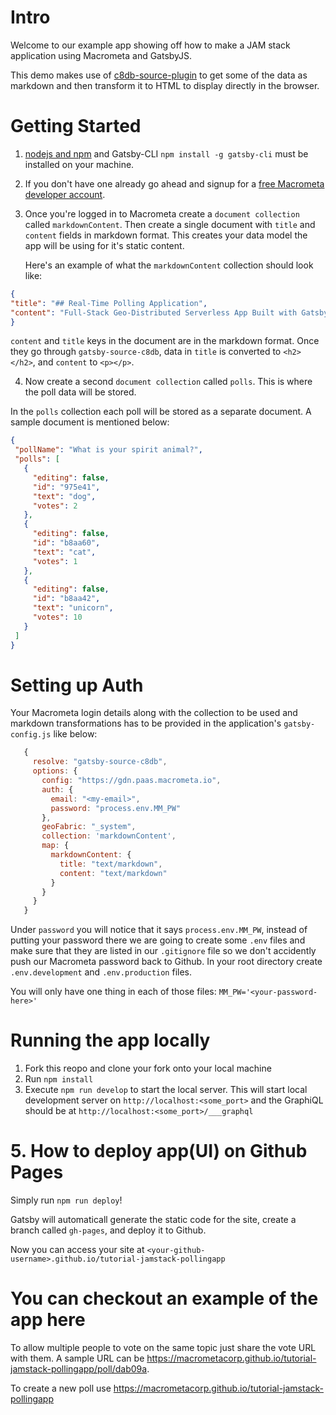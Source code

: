 # Intro

Welcome to our example app showing off how to make a JAM stack application using Macrometa and GatsbyJS.

This demo makes use of [c8db-source-plugin](https://www.npmjs.com/package/gatsby-source-c8db) to get some of the data as markdown and then transform it to HTML to display directly in the browser.

# Getting Started 
  1. [nodejs and npm](https://docs.npmjs.com/downloading-and-installing-node-js-and-npm) and Gatsby-CLI `npm install -g gatsby-cli` must be installed on your machine.
  2. If you don't have one already go ahead and signup for a [free Macrometa developer account](https://auth.paas.macrometa.io/signup).
  3. Once you're logged in to Macrometa create a `document collection` called `markdownContent`. Then create a single document with `title` and `content` fields in markdown format. This creates your data model the app will be using for it's static content.

      Here's an example of what the `markdownContent` collection should look like:

  ```json
{
  "title": "## Real-Time Polling Application",
  "content": "Full-Stack Geo-Distributed Serverless App Built with GatsbyJS and Macrometa!"
}
  ```
 `content` and `title` keys in the document are in the markdown format. Once they go through `gatsby-source-c8db`, data in `title` is converted to `<h2></h2>`, and `content` to `<p></p>`.

  4. Now create a second `document collection` called `polls`. This is where the poll data will be stored.

 In the `polls` collection each poll will be stored as a separate document. A sample document is mentioned below:

 ```json
{
  "pollName": "What is your spirit animal?",
  "polls": [
    {
      "editing": false,
      "id": "975e41",
      "text": "dog",
      "votes": 2
    },
    {
      "editing": false,
      "id": "b8aa60",
      "text": "cat",
      "votes": 1
    },
    {
      "editing": false,
      "id": "b8aa42",
      "text": "unicorn",
      "votes": 10
    }
  ]
}
 ```

# Setting up Auth
 Your Macrometa login details along with the collection to be used and markdown transformations has to be provided in the application's `gatsby-config.js` like below:
 
 ```js
    {
      resolve: "gatsby-source-c8db",
      options: {
        config: "https://gdn.paas.macrometa.io",
        auth: {
          email: "<my-email>",
          password: "process.env.MM_PW"
        },
        geoFabric: "_system",
        collection: 'markdownContent',
        map: {
          markdownContent: { 
            title: "text/markdown",
            content: "text/markdown" 
          }
        }
      }
    }

 ```

Under `password` you will notice that it says `process.env.MM_PW`, instead of putting your password there we are going to create some `.env` files and make sure that they are listed in our `.gitignore` file so we don't accidently push our Macrometa password back to Github. In your root directory create `.env.development` and `.env.production` files.

You will only have one thing in each of those files: `MM_PW='<your-password-here>'`

# Running the app locally

1. Fork this reopo and clone your fork onto your local machine
2. Run `npm install`
3. Execute `npm run develop` to start the local server. This will start local development server on `http://localhost:<some_port>` and the GraphiQL should be at `http://localhost:<some_port>/___graphql`

# 5. How to deploy app(UI) on Github Pages

Simply run `npm run deploy`!

Gatsby will automaticall generate the static code for the site, create a branch called `gh-pages`, and deploy it to Github.

Now you can access your site at `<your-github-username>.github.io/tutorial-jamstack-pollingapp`

# You can checkout an example of the app here

To allow multiple people to vote on the same topic just share the vote URL with them. A sample URL can be 
https://macrometacorp.github.io/tutorial-jamstack-pollingapp/poll/dab09a.

To create a new poll use https://macrometacorp.github.io/tutorial-jamstack-pollingapp